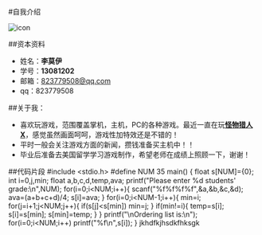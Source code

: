 #自我介绍

![icon](http://imgsrc.baidu.com/forum/pic/item/ff7ee050352ac65c1e9ad261fff2b21192138a7a.jpg)

##资本资料
* 姓名：**李莫伊**
* 学号：**13081202**
* 邮箱：823779508@qq.com
* qq：823779508

##关于我：
* 喜欢玩游戏，范围覆盖掌机，主机，PC的各种游戏。最近一直在玩[**怪物猎人X**](http://www.capcom.co.jp/monsterhunter/)，感觉虽然画面呵呵，游戏性加特效还是不错的！
* 平时一般会关注游戏方面的新闻，攒钱准备买主机中！！
* 毕业后准备去美国留学学习游戏制作，希望老师在成绩上照顾一下，谢谢！

##代码片段
    #include <stdio.h>
    #define NUM 35
    main()
    {
    	float s[NUM]={0};
		int i=0,j,min;
		float a,b,c,d,temp,ava;
		printf("Please enter %d students' grade:\n",NUM);
		for(i=0;i<NUM;i++){
			scanf("%f%f%f%f",&a,&b,&c,&d);
			ava=(a+b+c+d)/4;
			s[i]=ava;
		}
		for(i=0;i<NUM-1;i++){
			min=i;
			for(j=i+1;j<NUM;j++){
				if(s[j]<s[min])
					min=j;
			}
			if(min!=i){
				temp=s[i];
				s[i]=s[min];
				s[min]=temp;
			}
		}
		printf("\nOrdering list is:\n");
		for(i=0;i<NUM;i++)
			printf("%f\n",s[i]);
	}
jkhdfkjhsdkfhksgk